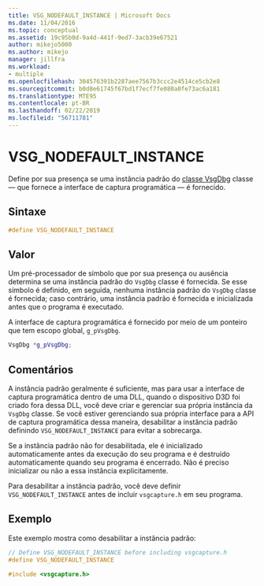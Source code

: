 ```yaml
---
title: VSG_NODEFAULT_INSTANCE | Microsoft Docs
ms.date: 11/04/2016
ms.topic: conceptual
ms.assetid: 19c95b0d-9a4d-441f-9ed7-3acb39e67521
author: mikejo5000
ms.author: mikejo
manager: jillfra
ms.workload:
- multiple
ms.openlocfilehash: 304576391b2287aee7567b3ccc2e4514ce5cb2e8
ms.sourcegitcommit: b0d8e61745f67bd1f7ecf7fe080a0fe73ac6a181
ms.translationtype: MTE95
ms.contentlocale: pt-BR
ms.lasthandoff: 02/22/2019
ms.locfileid: "56711781"
---
```

# <a name="vsgnodefaultinstance"></a>VSG_NODEFAULT_INSTANCE
Define por sua presença se uma instância padrão do [classe VsgDbg](vsgdbg-class.md) classe — que fornece a interface de captura programática — é fornecido.

## <a name="syntax"></a>Sintaxe

```C++
#define VSG_NODEFAULT_INSTANCE
```

## <a name="value"></a>Valor
 Um pré-processador de símbolo que por sua presença ou ausência determina se uma instância padrão do `VsgDbg` classe é fornecida. Se esse símbolo é definido, em seguida, nenhuma instância padrão do `VsgDbg` classe é fornecida; caso contrário, uma instância padrão é fornecida e inicializada antes que o programa é executado.

 A interface de captura programática é fornecido por meio de um ponteiro que tem escopo global, `g_pVsgDbg`.

```cpp
VsgDbg *g_pVsgDbg;
```

## <a name="remarks"></a>Comentários
 A instância padrão geralmente é suficiente, mas para usar a interface de captura programática dentro de uma DLL, quando o dispositivo D3D foi criado fora dessa DLL, você deve criar e gerenciar sua própria instância da `VsgDbg` classe. Se você estiver gerenciando sua própria interface para a API de captura programática dessa maneira, desabilitar a instância padrão definindo `VSG_NODEFAULT_INSTANCE` para evitar a sobrecarga.

 Se a instância padrão não for desabilitada, ele é inicializado automaticamente antes da execução do seu programa e é destruído automaticamente quando seu programa é encerrado. Não é preciso inicializar ou não a essa instância explicitamente.

 Para desabilitar a instância padrão, você deve definir `VSG_NODEFAULT_INSTANCE` antes de incluir `vsgcapture.h` em seu programa.

## <a name="example"></a>Exemplo
 Este exemplo mostra como desabilitar a instância padrão:

```cpp
// Define VSG_NODEFAULT_INSTANCE before including vsgcapture.h
#define VSG_NODEFAULT_INSTANCE

#include <vsgcapture.h>
```
